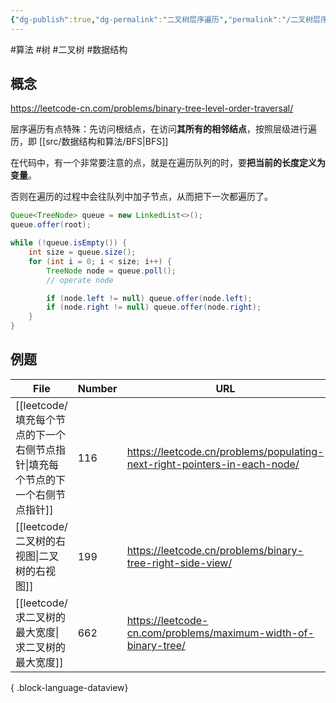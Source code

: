 ```yaml
---
{"dg-publish":true,"dg-permalink":"二叉树层序遍历","permalink":"/二叉树层序遍历/"}
---
```



#算法 #树 #二叉树 #数据结构

## 概念

https://leetcode-cn.com/problems/binary-tree-level-order-traversal/

层序遍历有点特殊：先访问根结点，在访问**其所有的相邻结点**，按照层级进行遍历，即 [[src/数据结构和算法/BFS\|BFS]]

在代码中，有一个非常要注意的点，就是在遍历队列的时，要**把当前的长度定义为变量**。

否则在遍历的过程中会往队列中加子节点，从而把下一次都遍历了。

```java
Queue<TreeNode> queue = new LinkedList<>();
queue.offer(root);

while (!queue.isEmpty()) {
    int size = queue.size();
    for (int i = 0; i < size; i++) {
        TreeNode node = queue.poll();
        // operate node

        if (node.left != null) queue.offer(node.left);
        if (node.right != null) queue.offer(node.right);
    }
}
```

## 例题

| File                                               | Number | URL                                                                       |
| -------------------------------------------------- | ------ | ------------------------------------------------------------------------- |
| [[leetcode/填充每个节点的下一个右侧节点指针\|填充每个节点的下一个右侧节点指针]] | 116    | https://leetcode.cn/problems/populating-next-right-pointers-in-each-node/ |
| [[leetcode/二叉树的右视图\|二叉树的右视图]]                   | 199    | https://leetcode.cn/problems/binary-tree-right-side-view/                 |
| [[leetcode/求二叉树的最大宽度\|求二叉树的最大宽度]]               | 662    | https://leetcode-cn.com/problems/maximum-width-of-binary-tree/            |

{ .block-language-dataview}
